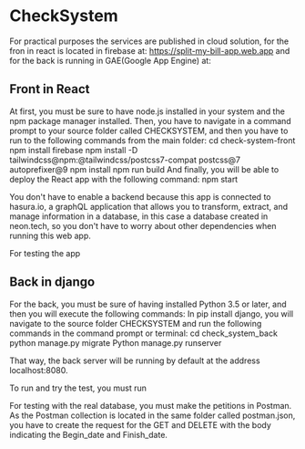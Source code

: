 # CheckSystem

For practical purposes the services are published in cloud solution, for the fron in react is located in firebase at: https://split-my-bill-app.web.app and for the back is running in GAE(Google App Engine) at: 

## Front in React

At first, you must be sure to have node.js installed in your system and the npm package manager installed. Then, you have to navigate in a command prompt to your source folder called CHECKSYSTEM, and then you have to run to the following commands from the main folder:
cd check-system-front
npm install firebase
npm install -D tailwindcss@npm:@tailwindcss/postcss7-compat postcss@7 autoprefixer@9
npm install
npm run build
And finally, you will be able to deploy the React app with the following command:
npm start

You don't have to enable a backend because this app is connected to hasura.io, a graphQL application that allows you to transform, extract, and manage information in a database, in this case a database created in neon.tech, so you don't have to worry about other dependencies when running this web app.

For testing the app

## Back in django

For the back, you must be sure of having installed Python 3.5 or later, and then you will execute the following commands:
In pip install django, you will navigate to the source folder CHECKSYSTEM and run the following commands in the command prompt or terminal:
cd check_system_back
python manage.py migrate
Python manage.py runserver

That way, the back server will be running by default at the address localhost:8080.

To run and try the test, you must run

For testing with the real database, you must make the petitions in Postman. As the Postman collection is located in the same folder called postman.json, you have to create the request for the GET and DELETE with the body indicating the Begin_date and Finish_date.


